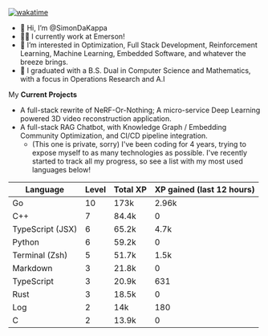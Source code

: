 
[![wakatime](https://wakatime.com/badge/user/50e6c678-94a9-4739-af51-360aeb113c51.svg)](https://wakatime.com/@50e6c678-94a9-4739-af51-360aeb113c51)

- 👋 Hi, I’m @SimonDaKappa
- 🧑‍💼 I currently work at Emerson!
- 👀 I’m interested in Optimization, Full Stack Development, Reinforcement Learning, Machine Learning, Embedded Software, and whatever the breeze brings.
- 🌱 I graduated with a B.S. Dual in Computer Science and Mathematics, with a focus in Operations Research and A.I

My **Current Projects** 
- A full-stack rewrite of NeRF-Or-Nothing; A micro-service Deep Learning powered 3D video reconstruction application.
- A full-stack RAG Chatbot, with Knowledge Graph / Embedding Community Optimization, and CI/CD pipeline integration.
  - (This one is private, sorry)
I've been coding for 4 years, trying to expose myself to as many technologies as possible. I've recently started to track all my progress, so see
a list with my most used languages below!

| Language | Level | Total XP | XP gained (last 12 hours) |
| --- | --- | --- | --- |
| Go | 10 | 173k | 2.96k |
| C++ | 7 | 84.4k | 0 |
| TypeScript (JSX) | 6 | 65.2k | 4.7k |
| Python | 6 | 59.2k | 0 |
| Terminal (Zsh) | 5 | 51.7k | 1.5k |
| Markdown | 3 | 21.8k | 0 |
| TypeScript | 3 | 20.9k | 631 |
| Rust | 3 | 18.5k | 0 |
| Log | 2 | 14k | 180 |
| C | 2 | 13.9k | 0 |